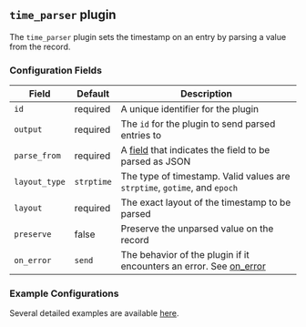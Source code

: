 ## `time_parser` plugin

The `time_parser` plugin sets the timestamp on an entry by parsing a value from the record.

### Configuration Fields

| Field         | Default    | Description                                                                                   |
| ---           | ---        | ---                                                                                           |
| `id`          | required   | A unique identifier for the plugin                                                            |
| `output`      | required   | The `id` for the plugin to send parsed entries to                                             |
| `parse_from`  | required   | A [field](/docs/types/field.md) that indicates the field to be parsed as JSON                 |
| `layout_type` | `strptime` | The type of timestamp. Valid values are `strptime`, `gotime`, and `epoch`                     |
| `layout`      | required   | The exact layout of the timestamp to be parsed                                                |
| `preserve`    | false      | Preserve the unparsed value on the record                                                     |
| `on_error`    | `send`     | The behavior of the plugin if it encounters an error. See [on_error](/docs/types/on_error.md) |


### Example Configurations

Several detailed examples are available [here](/docs/types/timestamp.md).